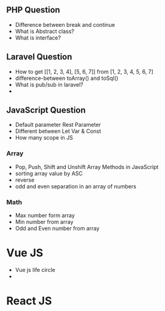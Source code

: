 ## PHP Question
- Difference between break and continue
- What is Abstract class?
- What is interface? 
## Laravel Question
- How to get [[1, 2, 3, 4], [5, 6, 7]] from [1, 2, 3, 4, 5, 6, 7]
- difference-between toArray() and toSql()
- What is pub/sub in laravel?
- 
## JavaScript Question
- Default parameter Rest Parameter
- Different between Let Var & Const
- How many scope in JS
### Array
- Pop, Push, Shift and Unshift Array Methods in JavaScript
- sorting array value by ASC
- reverse
- odd and even separation in an array of numbers
### Math
- Max number form array
- Min number from array
- Odd and Even number from array
# Vue JS
- Vue js life circle 
- 
# React JS

